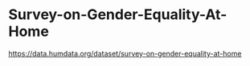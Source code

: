 # Survey-on-Gender-Equality-At-Home
https://data.humdata.org/dataset/survey-on-gender-equality-at-home
